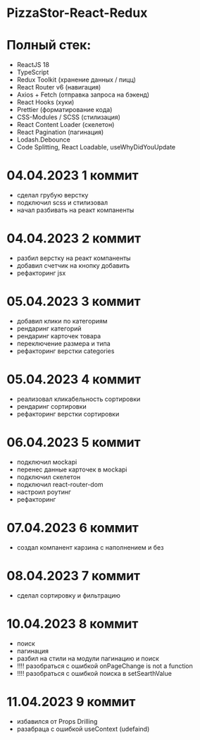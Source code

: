# PizzaStor-React-Redux

# Полный стек:

- ReactJS 18
- TypeScript
- Redux Toolkit (хранение данных / пицц)
- React Router v6 (навигация)
- Axios + Fetch (отправка запроса на бэкенд)
- React Hooks (хуки)
- Prettier (форматирование кода)
- CSS-Modules / SCSS (стилизация)
- React Content Loader (скелетон)
- React Pagination (пагинация)
- Lodash.Debounce
- Code Splitting, React Loadable, useWhyDidYouUpdate

# 04.04.2023 1 коммит

- сделал грубую верстку
- подключил scss и стилизовал
- начал разбивать на реакт компаненты

# 04.04.2023 2 коммит

- разбил верстку на реакт компаненты
- добавил счетчик на кнопку добавить
- рефакторинг jsx

# 05.04.2023 3 коммит

- добавил клики по категориям
- рендаринг категорий
- рендаринг карточек товара
- переключение размера и типа
- рефакторинг верстки categories

# 05.04.2023 4 коммит

- реализовал кликабельность сортировки
- рендаринг сортировки
- рефакторинг верстки сортировки

# 06.04.2023 5 коммит

- подключил мockapi
- перенес данные карточек в мockapi
- подключил скелетон
- подключил react-router-dom
- настроил роутинг
- рефакторинг

# 07.04.2023 6 коммит

- создал компанент карзина с наполнением и без

# 08.04.2023 7 коммит

- сделал сортировку и фильтрацию

# 10.04.2023 8 коммит

- поиск
- пагинация
- разбил на стили на модули пагинацию и поиск
- !!!! разобраться с ошибкой onPageChange is not a function
- !!!! разобраться с ошибкой поиска в setSearthValue

# 11.04.2023 9 коммит

- избавился от Props Drilling
- разабраца с ошибкой useContext (udefaind)
